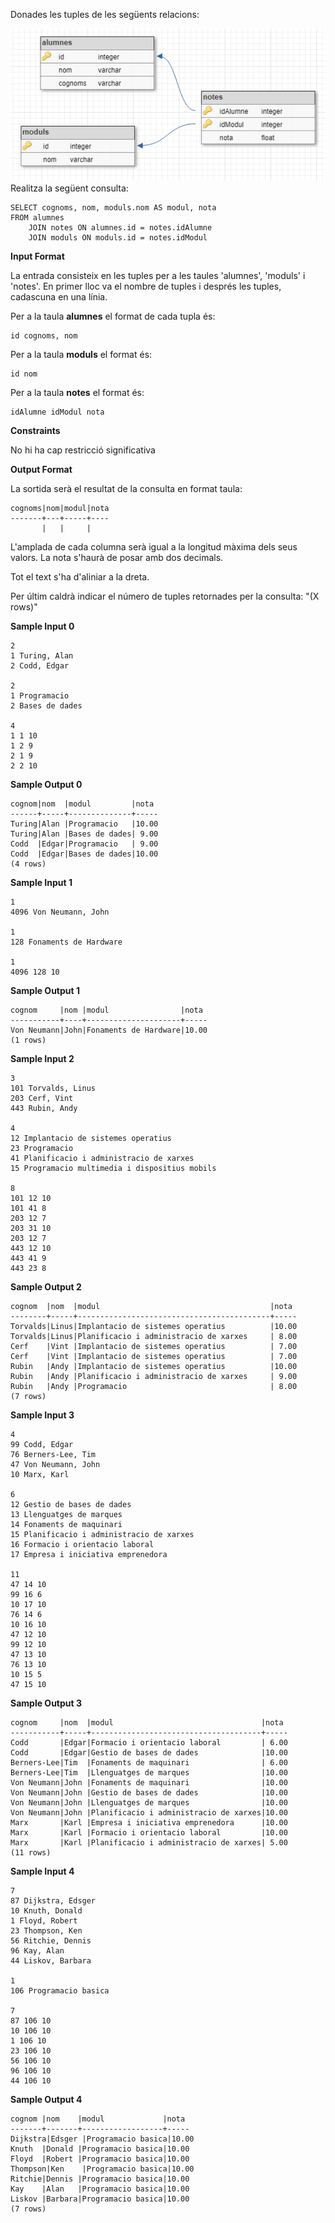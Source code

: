 Donades les tuples de les següents relacions:

![image](1556838783-f34ce0a165-db.png) Realitza la següent consulta:

    SELECT cognoms, nom, moduls.nom AS modul, nota 
    FROM alumnes 
        JOIN notes ON alumnes.id = notes.idAlumne
        JOIN moduls ON moduls.id = notes.idModul

**Input Format**

La entrada consisteix en les tuples per a les taules 'alumnes', 'moduls'
i 'notes'. En primer lloc va el nombre de tuples i després les tuples,
cadascuna en una línia.

Per a la taula **alumnes** el format de cada tupla és:

    id cognoms, nom

Per a la taula **moduls** el format és:

    id nom

Per a la taula **notes** el format és:

    idAlumne idModul nota

**Constraints**

No hi ha cap restricció significativa

**Output Format**

La sortida serà el resultat de la consulta en format taula:

    cognoms|nom|modul|nota
    -------+---+-----+----
           |   |     |

L'amplada de cada columna serà igual a la longitud màxima dels seus
valors. La nota s'haurà de posar amb dos decimals.

Tot el text s'ha d'aliniar a la dreta.

Per últim caldrà indicar el número de tuples retornades per la consulta:
"(X rows)"

**Sample Input 0**

    2
    1 Turing, Alan
    2 Codd, Edgar
    
    2
    1 Programacio
    2 Bases de dades
    
    4
    1 1 10
    1 2 9
    2 1 9
    2 2 10

**Sample Output 0**

    cognom|nom  |modul         |nota 
    ------+-----+--------------+-----
    Turing|Alan |Programacio   |10.00
    Turing|Alan |Bases de dades| 9.00
    Codd  |Edgar|Programacio   | 9.00
    Codd  |Edgar|Bases de dades|10.00
    (4 rows)

**Sample Input 1**

    1
    4096 Von Neumann, John
    
    1
    128 Fonaments de Hardware
    
    1
    4096 128 10

**Sample Output 1**

    cognom     |nom |modul                |nota 
    -----------+----+---------------------+-----
    Von Neumann|John|Fonaments de Hardware|10.00
    (1 rows)

**Sample Input 2**

    3
    101 Torvalds, Linus
    203 Cerf, Vint
    443 Rubin, Andy
    
    4
    12 Implantacio de sistemes operatius
    23 Programacio
    41 Planificacio i administracio de xarxes
    15 Programacio multimedia i dispositius mobils
    
    8
    101 12 10
    101 41 8
    203 12 7
    203 31 10
    203 12 7
    443 12 10
    443 41 9
    443 23 8

**Sample Output 2**

    cognom  |nom  |modul                                      |nota 
    --------+-----+-------------------------------------------+-----
    Torvalds|Linus|Implantacio de sistemes operatius          |10.00
    Torvalds|Linus|Planificacio i administracio de xarxes     | 8.00
    Cerf    |Vint |Implantacio de sistemes operatius          | 7.00
    Cerf    |Vint |Implantacio de sistemes operatius          | 7.00
    Rubin   |Andy |Implantacio de sistemes operatius          |10.00
    Rubin   |Andy |Planificacio i administracio de xarxes     | 9.00
    Rubin   |Andy |Programacio                                | 8.00
    (7 rows)

**Sample Input 3**

    4
    99 Codd, Edgar
    76 Berners-Lee, Tim
    47 Von Neumann, John
    10 Marx, Karl
    
    6
    12 Gestio de bases de dades
    13 Llenguatges de marques
    14 Fonaments de maquinari
    15 Planificacio i administracio de xarxes
    16 Formacio i orientacio laboral
    17 Empresa i iniciativa emprenedora
    
    11
    47 14 10
    99 16 6
    10 17 10
    76 14 6
    10 16 10
    47 12 10
    99 12 10
    47 13 10
    76 13 10
    10 15 5
    47 15 10

**Sample Output 3**

    cognom     |nom  |modul                                 |nota 
    -----------+-----+--------------------------------------+-----
    Codd       |Edgar|Formacio i orientacio laboral         | 6.00
    Codd       |Edgar|Gestio de bases de dades              |10.00
    Berners-Lee|Tim  |Fonaments de maquinari                | 6.00
    Berners-Lee|Tim  |Llenguatges de marques                |10.00
    Von Neumann|John |Fonaments de maquinari                |10.00
    Von Neumann|John |Gestio de bases de dades              |10.00
    Von Neumann|John |Llenguatges de marques                |10.00
    Von Neumann|John |Planificacio i administracio de xarxes|10.00
    Marx       |Karl |Empresa i iniciativa emprenedora      |10.00
    Marx       |Karl |Formacio i orientacio laboral         |10.00
    Marx       |Karl |Planificacio i administracio de xarxes| 5.00
    (11 rows)

**Sample Input 4**

    7
    87 Dijkstra, Edsger
    10 Knuth, Donald
    1 Floyd, Robert
    23 Thompson, Ken
    56 Ritchie, Dennis
    96 Kay, Alan
    44 Liskov, Barbara
    
    1
    106 Programacio basica
    
    7
    87 106 10
    10 106 10
    1 106 10
    23 106 10
    56 106 10
    96 106 10
    44 106 10

**Sample Output 4**

    cognom |nom    |modul             |nota 
    -------+-------+------------------+-----
    Dijkstra|Edsger |Programacio basica|10.00
    Knuth  |Donald |Programacio basica|10.00
    Floyd  |Robert |Programacio basica|10.00
    Thompson|Ken    |Programacio basica|10.00
    Ritchie|Dennis |Programacio basica|10.00
    Kay    |Alan   |Programacio basica|10.00
    Liskov |Barbara|Programacio basica|10.00
    (7 rows)

